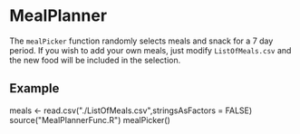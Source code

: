 # MealPlanner
The `mealPicker` function randomly selects meals and snack for a 7 day period. If you wish to add your own meals, just modify `ListOfMeals.csv` and the new food will be included in the selection.

## Example
meals <- read.csv("./ListOfMeals.csv",stringsAsFactors = FALSE)
source("MealPlannerFunc.R")
mealPicker()
